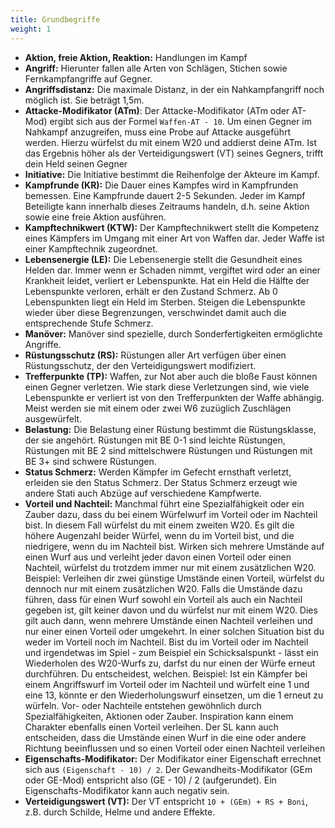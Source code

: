 ```yaml
---
title: Grundbegriffe
weight: 1
---
```

* **Aktion, freie Aktion, Reaktion:** Handlungen im Kampf
* **Angriff:** Hierunter fallen alle Arten von Schlägen, Stichen sowie Fernkampfangriffe auf Gegner.
* **Angriffsdistanz:** Die maximale Distanz, in der ein Nahkampfangriff noch möglich ist. Sie beträgt 1,5m.
* **Attacke-Modifikator (ATm)**: Der Attacke-Modifikator (ATm oder AT-Mod) ergibt sich aus der Formel `Waffen-AT - 10`. Um einen Gegner im Nahkampf anzugreifen, muss eine Probe auf Attacke ausgeführt werden. Hierzu würfelst du mit einem W20 und addierst deine ATm. Ist das Ergebnis höher als der Verteidigungswert (VT) seines Gegners, trifft dein Held seinen Gegner
* **Initiative:** Die Initiative bestimmt die Reihenfolge der Akteure im Kampf.
* **Kampfrunde (KR):** Die Dauer eines Kampfes wird in Kampfrunden bemessen. Eine Kampfrunde dauert 2-5 Sekunden. Jeder im Kampf Beteiligte kann innerhalb dieses Zeitraums handeln, d.h. seine Aktion sowie eine freie Aktion ausführen.
* **Kampftechnikwert (KTW):** Der Kampftechnikwert stellt die Kompetenz eines Kämpfers im Umgang mit einer Art von Waffen dar. Jeder Waffe ist einer Kampftechnik zugeordnet.
* **Lebensenergie (LE):** Die Lebensenergie stellt die Gesundheit eines Helden dar. Immer wenn er Schaden nimmt, vergiftet wird oder an einer Krankheit leidet, verliert er Lebenspunkte. Hat ein Held die Hälfte der Lebenspunkte verloren, erhält er den Zustand Schmerz. Ab 0 Lebenspunkten liegt ein Held im Sterben. Steigen die Lebenspunkte wieder über diese Begrenzungen, verschwindet damit auch die entsprechende Stufe Schmerz.
* **Manöver:** Manöver sind spezielle, durch Sonderfertigkeiten ermöglichte Angriffe.
* **Rüstungsschutz (RS):** Rüstungen aller Art verfügen über einen Rüstungsschutz, der den Verteidigungswert modifiziert.
* **Trefferpunkte (TP):** Waffen, zur Not aber auch die bloße Faust können einen Gegner verletzen. Wie stark diese Verletzungen sind, wie viele Lebenspunkte er verliert ist von den Trefferpunkten der Waffe abhängig. Meist werden sie mit einem oder zwei W6 zuzüglich Zuschlägen ausgewürfelt.
* **Belastung:** Die Belastung einer Rüstung bestimmt die Rüstungsklasse, der sie angehört. Rüstungen mit BE 0-1 sind leichte Rüstungen, Rüstungen mit BE 2 sind mittelschwere Rüstungen und Rüstungen mit BE 3+ sind schwere Rüstungen.
* **Status Schmerz:** Werden Kämpfer im Gefecht ernsthaft verletzt, erleiden sie den Status Schmerz. Der Status Schmerz erzeugt wie andere Stati auch Abzüge auf verschiedene Kampfwerte.
* **Vorteil und Nachteil:** Manchmal führt eine Spezialfähigkeit oder ein Zauber dazu, dass du bei einem Würfelwurf im Vorteil oder im Nachteil bist. In diesem Fall würfelst du mit einem zweiten W20. Es gilt die höhere Augenzahl beider Würfel, wenn du im Vorteil bist, und die niedrigere, wenn du im Nachteil bist. Wirken sich mehrere Umstände auf einen Wurf aus und verleiht jeder davon einen Vorteil oder einen Nachteil, würfelst du trotzdem immer nur mit einem zusätzlichen W20. Beispiel: Verleihen dir zwei günstige Umstände einen Vorteil, würfelst du dennoch nur mit einem zusätzlichen W20. Falls die Umstände dazu führen, dass für einen Wurf sowohl ein Vorteil als auch ein Nachteil gegeben ist, gilt keiner davon und du würfelst nur mit einem W20. Dies gilt auch dann, wenn mehrere Umstände einen Nachteil verleihen und nur einer einen Vorteil oder umgekehrt. In einer solchen Situation bist du weder im Vorteil noch im Nachteil. Bist du im Vorteil oder im Nachteil und irgendetwas im Spiel - zum Beispiel ein Schicksalspunkt - lässt ein Wiederholen des W20-Wurfs zu, darfst du nur einen der Würfe erneut durchführen. Du entscheidest, welchen. Beispiel: Ist ein Kämpfer bei einem Angriffswurf im Vorteil oder im Nachteil und würfelt eine 1 und eine 13, könnte er den Wiederholungswurf einsetzen, um die 1 erneut zu würfeln. Vor- oder Nachteile entstehen gewöhnlich durch Spezialfähigkeiten, Aktionen oder Zauber. Inspiration kann einem Charakter ebenfalls einen Vorteil verleihen. Der SL kann auch entscheiden, dass die Umstände einen Wurf in die eine oder andere Richtung beeinflussen und so einen Vorteil oder einen Nachteil verleihen
* **Eigenschafts-Modifikator:** Der Modifikator einer Eigenschaft errechnet sich aus `(Eigenschaft - 10) / 2`. Der Gewandheits-Modifikator (GEm oder GE-Mod) entspricht also (GE - 10) / 2 (aufgerundet). Ein Eigenschafts-Modifikator kann auch negativ sein.
* **Verteidigungswert (VT):** Der VT entspricht `10 + (GEm) + RS + Boni`, z.B. durch Schilde, Helme und andere Effekte.